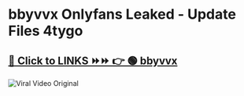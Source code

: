 
 # bbyvvx Onlyfans Leaked - Update Files 4tygo

## <h2><a href="https://clipsfans.com/bbyvvx&ref=git">🔗 Click to LINKS ⏩⏩ 👉 🟢 bbyvvx </a></h2>

<a href="https://clipsfans.com/bbyvvx&ref=git" rel="nofollow" data-target="animated-image.originalLink"><img src="https://i.ibb.co.com/xMMVF88/686577567.gif" alt="Viral Video Original" style="max-width: 100%; display: inline-block;" data-target="animated-image.originalImage"></a>

